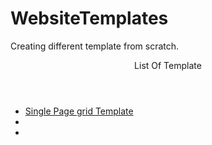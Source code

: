 # WebsiteTemplates
 Creating different template from scratch.

<!DOCTYPE html>
<html>
<head>
</head>
<body>
<header>List Of Template</header>
     <section>
     	<ul>
     		<li><a href="CSS_GRID_Template1/index.html">Single Page grid Template</a></li>
     		<li><a href="FlexBoxImageGallery_Template2/FlexBox.html">
        <li><a href="
     		Image Gallery Template</a></li>
     	</ul>
     </section>
<footer></footer>
</body>
</html>
